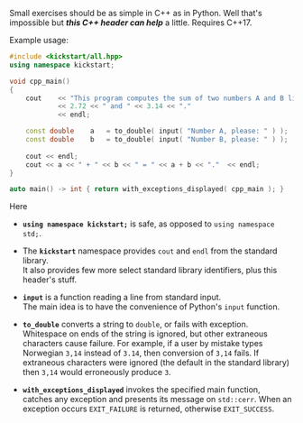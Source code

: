 Small exercises should be as simple in C++ as in Python. Well that's impossible but ***this C++ header can help*** a little. Requires C++17.

Example usage:

~~~cpp
#include <kickstart/all.hpp>
using namespace kickstart;

void cpp_main()
{
    cout    << "This program computes the sum of two numbers A and B like "
            << 2.72 << " and " << 3.14 << "."
            << endl;

    const double    a   = to_double( input( "Number A, please: " ) );
    const double    b   = to_double( input( "Number B, please: " ) );
    
    cout << endl;
    cout << a << " + " << b << " = " << a + b << "."  << endl;
}

auto main() -> int { return with_exceptions_displayed( cpp_main ); }
~~~

Here

* **`using namespace kickstart;`** is safe, as opposed to `using namespace std;`.

* The **`kickstart`** namespace provides `cout` and `endl` from the standard library.  
  It also provides few more select standard library identifiers, plus this header's stuff.

* **`input`** is a function reading a line from standard input.  
  The main idea is to have the convenience of Python's `input` function.

* **`to_double`** converts a string to `double`, or fails with exception.  
  Whitespace on ends of the string is ignored, but other extraneous characters cause failure. For example, if a user by mistake  types Norwegian `3,14` instead of `3.14`, then conversion of `3,14` fails. If extraneous characters were ignored (the default in the standard library) then `3,14` would erroneously produce `3`.

* **`with_exceptions_displayed`** invokes the specified main function,  
  catches any exception and presents its message on `std::cerr`.  When an exception occurs `EXIT_FAILURE` is returned, otherwise `EXIT_SUCCESS`.
